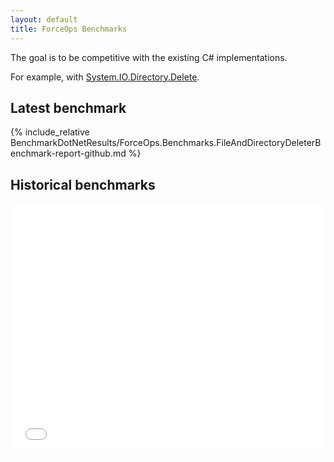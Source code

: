 ```yaml
---
layout: default
title: ForceOps Benchmarks
---
```


<style>
    div.container-lg { max-width: 1250px!important; }
</style>

The goal is to be competitive with the existing C# implementations.

For example, with [System.IO.Directory.Delete](https://learn.microsoft.com/en-us/dotnet/api/system.io.directory.delete?view=net-7.0).

## Latest benchmark

{% include_relative BenchmarkDotNetResults/ForceOps.Benchmarks.FileAndDirectoryDeleterBenchmark-report-github.md %}

## Historical benchmarks

<div class="iframe-container">
<iframe src="dev/bench/index.html" id="myiframe" style="height:400px;width:100%;border:none;overflow:hidden;"></iframe>
</div>

<script>
    const iframe = document.getElementById("myiframe");
    iframe.onload = () => {
        iframe.style.height = iframe.contentWindow.document.body.scrollHeight + 25 + "px";
        const otherhead = iframe.getElementsByTagName("head")[0];
        const link = iframe.createElement("link");
        link.setAttribute("rel", "stylesheet");
        link.setAttribute("type", "text/css");
        link.setAttribute("href", "../../iframe.css");
        otherhead.appendChild(link);
    }

</script>